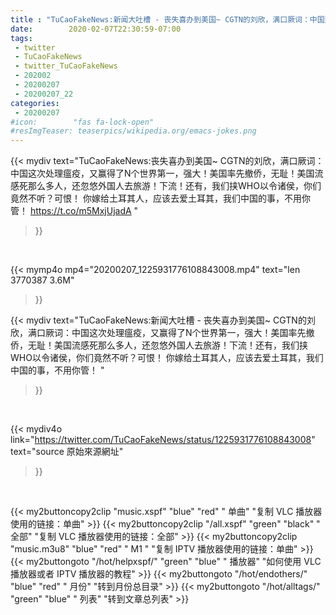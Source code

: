 ```yaml
---
title : "TuCaoFakeNews:新闻大吐槽 - 丧失喜办到美国~ CGTN的刘欣，满口厥词：中国这次处理瘟疫，又赢得了N个世界第一，强大！美国率先撤侨，无耻！美国流感死那么多人，还忽悠外国人去旅游！下流！还有，我们挟WHO以令诸侯，你们竟然不听？可恨！  你嫁给土耳其人，应该去爱土耳其，我们中国的事，不用你管！ "
date:        2020-02-07T22:30:59-07:00
tags:
 - twitter
 - TuCaoFakeNews
 - twitter_TuCaoFakeNews
 - 202002
 - 20200207
 - 20200207_22
categories:
 - 20200207
#icon:        "fas fa-lock-open"
#resImgTeaser: teaserpics/wikipedia.org/emacs-jokes.png
---
```


{{< mydiv text="TuCaoFakeNews:丧失喜办到美国~ CGTN的刘欣，满口厥词：中国这次处理瘟疫，又赢得了N个世界第一，强大！美国率先撤侨，无耻！美国流感死那么多人，还忽悠外国人去旅游！下流！还有，我们挟WHO以令诸侯，你们竟然不听？可恨！  你嫁给土耳其人，应该去爱土耳其，我们中国的事，不用你管！  https://t.co/m5MxjUjadA "
>}}
<br>


{{< mymp4o mp4="20200207_1225931776108843008.mp4"
text="len 3770387    3.6M"
>}}


{{< mydiv text="TuCaoFakeNews:新闻大吐槽 - 丧失喜办到美国~ CGTN的刘欣，满口厥词：中国这次处理瘟疫，又赢得了N个世界第一，强大！美国率先撤侨，无耻！美国流感死那么多人，还忽悠外国人去旅游！下流！还有，我们挟WHO以令诸侯，你们竟然不听？可恨！  你嫁给土耳其人，应该去爱土耳其，我们中国的事，不用你管！ "
>}}
<br>

{{< mydiv4o link="https://twitter.com/TuCaoFakeNews/status/1225931776108843008"
text="source 原始來源網址"
>}}


<br>





{{< my2buttoncopy2clip "music.xspf"        "blue"   "red"    " 单曲"  "复制 VLC 播放器使用的链接：单曲" >}} {{< my2buttoncopy2clip "/all.xspf"         "green"  "black"  " 全部"  "复制 VLC 播放器使用的链接：全部" >}} {{< my2buttoncopy2clip "music.m3u8"        "blue"   "red"    " M1 "    "复制 IPTV 播放器使用的链接：单曲" >}} {{< my2buttongoto      "/hot/helpxspf/"    "green"  "blue"   " 播放器" "如何使用 VLC 播放器或者 IPTV 播放器的教程" >}} {{< my2buttongoto      "/hot/endothers/"   "blue"   "red"    " 月份"   "转到月份总目录" >}} {{< my2buttongoto      "/hot/alltags/"     "green"  "blue"   " 列表"   "转到文章总列表" >}} 
